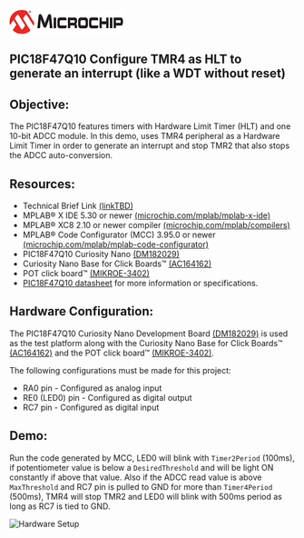 <div id="readme" class="Box-body readme blob js-code-block-container">
 <article class="markdown-body entry-content p-3 p-md-6" itemprop="text"><p><a href="https://www.microchip.com" rel="nofollow"><img src="images/MicrochipLogo.png" alt="MCHP" style="max-width:100%;"></a></p>

# PIC18F47Q10 Configure TMR4 as HLT to generate an interrupt (like a WDT without reset)

## Objective:
The PIC18F47Q10 features timers with Hardware Limit Timer (HLT) and one 10-bit ADCC module.
In this demo, uses TMR4 peripheral as a Hardware Limit Timer in order to generate an interrupt and stop TMR2 that also stops the ADCC auto-conversion.

## Resources:
- Technical Brief Link [(linkTBD)](http://www.microchip.com/)
- MPLAB® X IDE 5.30 or newer [(microchip.com/mplab/mplab-x-ide)](http://www.microchip.com/mplab/mplab-x-ide)
- MPLAB® XC8 2.10 or newer compiler [(microchip.com/mplab/compilers)](http://www.microchip.com/mplab/compilers)
- MPLAB® Code Configurator (MCC) 3.95.0 or newer [(microchip.com/mplab/mplab-code-configurator)](https://www.microchip.com/mplab/mplab-code-configurator)
- PIC18F47Q10 Curiosity Nano [(DM182029)](https://www.microchip.com/Developmenttools/ProductDetails/DM182029)
- Curiosity Nano Base for Click Boards™ [(AC164162)](https://www.microchip.com/Developmenttools/ProductDetails/AC164162)
- POT click board™ [(MIKROE-3402)](https://www.mikroe.com/pot-click)
- [PIC18F47Q10 datasheet](http://ww1.microchip.com/downloads/en/DeviceDoc/40002043D.pdf) for more information or specifications.

## Hardware Configuration:

The PIC18F47Q10 Curiosity Nano Development Board [(DM182029)](https://www.microchip.com/Developmenttools/ProductDetails/DM182029) is used as the test platform along with the Curiosity Nano Base for Click Boards™ [(AC164162)](https://www.microchip.com/Developmenttools/ProductDetails/AC164162) and the POT click board™ [(MIKROE-3402)](https://www.mikroe.com/pot-click).

The following configurations must be made for this project:
- RA0 pin - Configured as analog input 
- RE0 (LED0) pin - Configured as digital output
- RC7 pin - Configured as digital input

## Demo:
Run the code generated by MCC, LED0 will blink with `Timer2Period` (100ms), if potentiometer value is below a `DesiredThreshold` and will be light ON constantly if above that value. Also if the ADCC read value is above `MaxThreshold` and RC7 pin is pulled to GND for more than `Timer4Period` (500ms), TMR4 will stop TMR2 and LED0 will blink with 500ms period as long as RC7 is tied to GND.

<img src="images/HWsetup-HLT.gif" alt="Hardware Setup"/>

